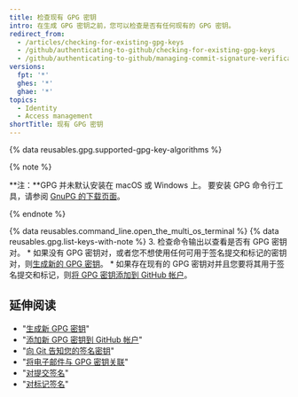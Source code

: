 ```yaml
---
title: 检查现有 GPG 密钥
intro: 在生成 GPG 密钥之前，您可以检查是否有任何现有的 GPG 密钥。
redirect_from:
  - /articles/checking-for-existing-gpg-keys
  - /github/authenticating-to-github/checking-for-existing-gpg-keys
  - /github/authenticating-to-github/managing-commit-signature-verification/checking-for-existing-gpg-keys
versions:
  fpt: '*'
  ghes: '*'
  ghae: '*'
topics:
  - Identity
  - Access management
shortTitle: 现有 GPG 密钥
---
```


{% data reusables.gpg.supported-gpg-key-algorithms %}

{% note %}

**注：**GPG 并未默认安装在 macOS 或 Windows 上。 要安装 GPG 命令行工具，请参阅 [GnuPG 的下载页面](https://www.gnupg.org/download/)。

{% endnote %}

{% data reusables.command_line.open_the_multi_os_terminal %}
{% data reusables.gpg.list-keys-with-note %}
3. 检查命令输出以查看是否有 GPG 密钥对。
    * 如果没有 GPG 密钥对，或者您不想使用任何可用于签名提交和标记的密钥对，则[生成新的 GPG 密钥](/articles/generating-a-new-gpg-key)。
    * 如果存在现有的 GPG 密钥对并且您要将其用于签名提交和标记，则[将 GPG 密钥添加到 GitHub 帐户](/articles/adding-a-new-gpg-key-to-your-github-account)。

## 延伸阅读

* "[生成新 GPG 密钥](/articles/generating-a-new-gpg-key)"
* "[添加新 GPG 密钥到 GitHub 帐户](/articles/adding-a-new-gpg-key-to-your-github-account)"
* "[向 Git 告知您的签名密钥](/articles/telling-git-about-your-signing-key)"
* "[将电子邮件与 GPG 密钥关联](/articles/associating-an-email-with-your-gpg-key)"
* "[对提交签名](/articles/signing-commits)"
* "[对标记签名](/articles/signing-tags)"
